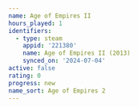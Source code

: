 ```yaml
---
name: Age of Empires II
hours_played: 1
identifiers:
  - type: steam
    appid: '221380'
    name: Age of Empires II (2013)
    synced_on: '2024-07-04'
active: false
rating: 0
progress: new
name_sort: Age of Empires 2
---
```


